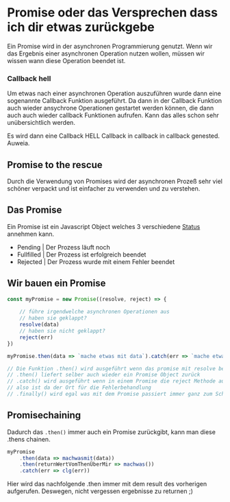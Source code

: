 # Promise oder das Versprechen dass ich dir etwas zurückgebe
Ein Promise wird in der asynchronen Programmierung genutzt. Wenn wir das Ergebnis einer asynchronen Operation nutzen wollen, müssen wir wissen wann diese Operation beendet ist.

### Callback hell
Um etwas nach einer asynchronen Operation auszuführen wurde dann eine sogenannte Callback Funktion ausgeführt.
Da dann in der Callback Funktion auch wieder ansychrone Operationen gestartet werden können, die dann auch auch wieder callback Funktionen aufrufen. Kann das alles schon sehr unübersichtlich werden.

Es wird dann eine Callback HELL
Callback in callback in callback genested. Auweia.

## Promise to the rescue

Durch die Verwendung von Promises wird der asynchronen Prozeß sehr viel schöner verpackt und ist 
einfacher zu verwenden und zu verstehen.

## Das Promise
Ein Promise ist ein Javascript Object welches 3 verschiedene [Status](https://de.wiktionary.org/wiki/Status)
annehmen kann.

- Pending       | Der Prozess läuft noch
- Fullfilled    | Der Prozess ist erfolgreich beendet
- Rejected      | Der Prozess wurde mit einem Fehler beendet

## Wir bauen ein Promise
```javascript
const myPromise = new Promise((resolve, reject) => {
    
    // führe irgendwelche asynchronen Operationen aus
    // haben sie geklappt?
    resolve(data) 
    // haben sie nicht geklappt?
    reject(err)
})

myPromise.then(data => `mache etwas mit data`).catch(err => `mache etwas mit err`).finally(() => wird immer ausgeführt)

// Die Funktion .then() wird ausgeführt wenn das promise mit resolve beendet wird. Der Status ist dann Fullfilled
// .then() liefert selber auch wieder ein Promise Object zurück
// .catch() wird ausgeführt wenn in einem Promise die reject Methode aufgerufen wird
// also ist da der Ort für die Fehlerbehandlung
// .finally() wird egal was mit dem Promise passiert immer ganz zum Schluß ausgeführt und kann aber auch ganz weggelassen werden 
```

## Promisechaining
Dadurch das ```.then()``` immer auch ein Promise zurückgibt, kann man diese .thens chainen.
```javascript
myPromise
    .then(data => machwasmit(data))
    .then(returnWertVomThenÜberMir => machwas())
    .catch(err => clg(err))

```
Hier wird das nachfolgende .then immer mit dem result des vorherigen aufgerufen. Deswegen, nicht vergessen ergebnisse zu returnen ;)